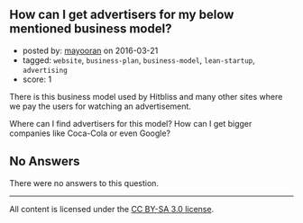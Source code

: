 ## How can I get advertisers for my below mentioned business model?

- posted by: [mayooran](https://stackexchange.com/users/3101854/mayooran) on 2016-03-21
- tagged: `website`, `business-plan`, `business-model`, `lean-startup`, `advertising`
- score: 1

<p>There is this business model used by Hitbliss and many other sites where we pay the users for watching an advertisement. </p>

<p>Where can I find advertisers for this model? 
How can I get bigger companies like Coca-Cola or even Google? </p>


## No Answers

There were no answers to this question.


---

All content is licensed under the [CC BY-SA 3.0 license](https://creativecommons.org/licenses/by-sa/3.0/).
